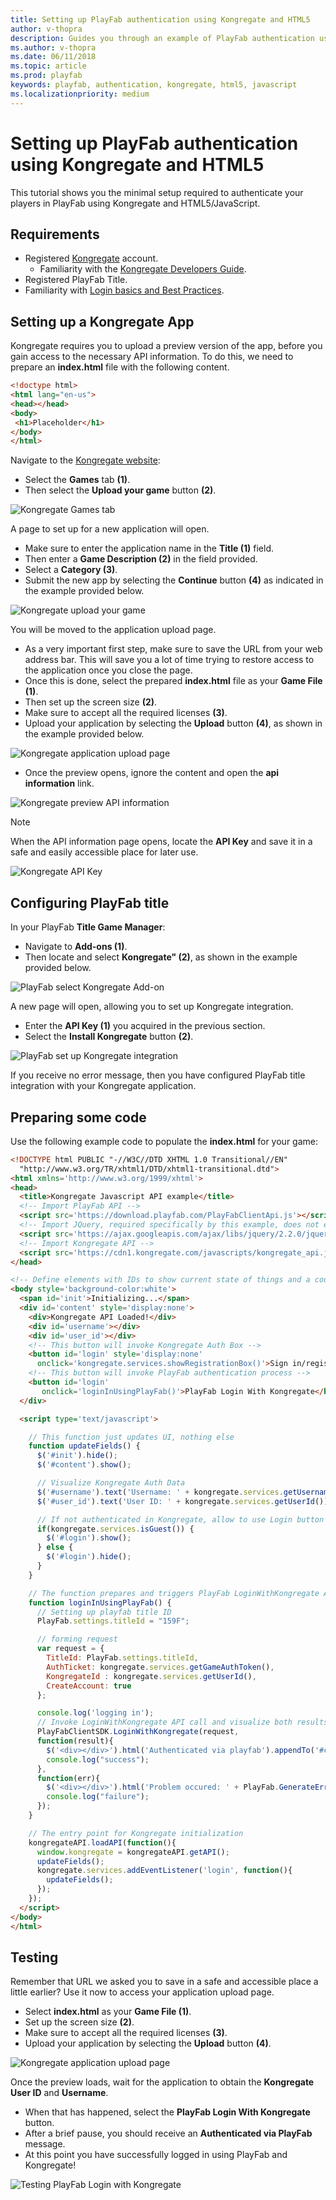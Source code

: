 ```yaml
---
title: Setting up PlayFab authentication using Kongregate and HTML5
author: v-thopra
description: Guides you through an example of PlayFab authentication using Kongregate and HTML5/JavaScript.
ms.author: v-thopra
ms.date: 06/11/2018
ms.topic: article
ms.prod: playfab
keywords: playfab, authentication, kongregate, html5, javascript
ms.localizationpriority: medium
---
```


# Setting up PlayFab authentication using Kongregate and HTML5

This tutorial shows you the minimal setup required to authenticate your players in PlayFab using Kongregate and HTML5/JavaScript.

## Requirements

- Registered [Kongregate](http://www.kongregate.com/) account.
  - Familiarity with the [Kongregate Developers Guide](http://developers.kongregate.com/docs/api-overview/intro).
- Registered PlayFab Title.
- Familiarity with [Login basics and Best Practices](../../authentication/platform-specific-authentication/login-basics-best-practices.md).

## Setting up a Kongregate App

Kongregate requires you to upload a preview version of the app, before you gain access to the necessary API information. To do this, we need to prepare an **index.html** file with the following content.

```html
<!doctype html>
<html lang="en-us">
<head></head>
<body>
 <h1>Placeholder</h1>
</body>
</html>
```

Navigate to the [Kongregate website](http://www.kongregate.com/):
- Select the **Games** tab **(1)**.
- Then select the **Upload your game** button **(2)**.

![Kongregate Games tab](media/tutorials/kongregate-games-tab.png)  

A page to set up for a new application will open. 
- Make sure to enter the application name in the **Title (1)** field.
- Then enter a **Game Description (2)** in the field provided.
- Select a **Category (3)**.
- Submit the new app by selecting the **Continue** button **(4)** as indicated in the example provided below.

![Kongregate upload your game](media/tutorials/kongregate-upload-your-game.png)  

You will be moved to the application upload page.
- As a very important first step, make sure to save the URL from your web address bar. This will save you a lot of time trying to restore access to the application once you close the page.
- Once this is done, select the prepared **index.html** file as your **Game File (1)**.
- Then set up the screen size **(2)**.
- Make sure to accept all the required licenses **(3)**.
- Upload your application by selecting the **Upload** button **(4)**, as shown in the example provided below.

![Kongregate application upload page](media/tutorials/kongregate-app-upload-page.png)

- Once the preview opens, ignore the content and open the **api information** link.

![Kongregate preview API information](media/tutorials/kongregate-preview-api-info.png)

>[!NOTE]
>When the API information page opens, locate the **API Key** and save it in a safe and easily accessible place for later use.

![Kongregate API Key](media/tutorials/kongregate-api-key.png)

## Configuring PlayFab title

In your PlayFab **Title Game Manager**:
- Navigate to **Add-ons (1)**.
- Then locate and select **Kongregate" (2)**, as shown in the example provided below.

![PlayFab select Kongregate Add-on](media/tutorials/playfab-select-kongregate-add-on.png)

A new page will open, allowing you to set up Kongregate integration. 

- Enter the **API Key (1)** you acquired in the previous section.
- Select the **Install Kongregate** button **(2)**.

![PlayFab set up Kongregate integration](media/tutorials/playfab-set-up-kongregate-integration.png)

If you receive no error message, then you have configured PlayFab title integration with your Kongregate application.

## Preparing some code

Use the following example code to populate the **index.html** for your game:

```html
<!DOCTYPE html PUBLIC "-//W3C//DTD XHTML 1.0 Transitional//EN"
  "http://www.w3.org/TR/xhtml1/DTD/xhtml1-transitional.dtd">
<html xmlns='http://www.w3.org/1999/xhtml'>
<head>
  <title>Kongregate Javascript API example</title>
  <!-- Import PlayFab API -->
  <script src='https://download.playfab.com/PlayFabClientApi.js'></script>
  <!-- Import JQuery, required specifically by this example, does not effect either API -->
  <script src='https://ajax.googleapis.com/ajax/libs/jquery/2.2.0/jquery.min.js'></script>
  <!-- Import Kongregate API -->
  <script src='https://cdn1.kongregate.com/javascripts/kongregate_api.js'></script>
</head>

<!-- Define elements with IDs to show current state of things and a couple of buttons -->
<body style='background-color:white'>
  <span id='init'>Initializing...</span>
  <div id='content' style='display:none'>
    <div>Kongregate API Loaded!</div>
    <div id='username'></div>
    <div id='user_id'></div>
    <!-- This button will invoke Kongregate Auth Box -->
    <button id='login' style='display:none'
      onclick='kongregate.services.showRegistrationBox()'>Sign in/register</button>
    <!-- This button will invoke PlayFab authentication process -->
    <button id='login'
       onclick='loginInUsingPlayFab()'>PlayFab Login With Kongregate</button>
  </div>

  <script type='text/javascript'>

    // This function just updates UI, nothing else
    function updateFields() {
      $('#init').hide();
      $('#content').show();

      // Visualize Kongregate Auth Data
      $('#username').text('Username: ' + kongregate.services.getUsername());
      $('#user_id').text('User ID: ' + kongregate.services.getUserId());

      // If not authenticated in Kongregate, allow to use Login button
      if(kongregate.services.isGuest()) {
        $('#login').show();
      } else {
        $('#login').hide();
      }
    }

    // The function prepares and triggers PlayFab LoginWithKongregate API call
    function loginInUsingPlayFab() {
      // Setting up playfab title ID
      PlayFab.settings.titleId = "159F";

      // forming request
      var request = {
        TitleId: PlayFab.settings.titleId,
        AuthTicket: kongregate.services.getGameAuthToken(),
        KongregateId : kongregate.services.getUserId(),
        CreateAccount: true
      };

      console.log('logging in');
      // Invoke LoginWithKongregate API call and visualize both results (success or failure)
      PlayFabClientSDK.LoginWithKongregate(request,
      function(result){
        $('<div></div>').html('Authenticated via playfab').appendTo('#content')
        console.log("success");
      },
      function(err){
        $('<div></div>').html('Problem occured: ' + PlayFab.GenerateErrorReport(err)).appendTo('#content')
        console.log("failure");
      });
    }

    // The entry point for Kongregate initialization
    kongregateAPI.loadAPI(function(){
      window.kongregate = kongregateAPI.getAPI();
      updateFields();
      kongregate.services.addEventListener('login', function(){
        updateFields();
      });
    });
  </script>
</body>
</html>
```

## Testing

Remember that URL we asked you to save in a safe and accessible place a little earlier?  Use it now to access your application upload page.
- Select **index.html** as your **Game File (1)**.
- Set up the screen size **(2)**. 
- Make sure to accept all the required licenses **(3)**.
- Upload your application by selecting the **Upload** button **(4)**.

![Kongregate application upload page](media/tutorials/kongregate-app-upload-page.png)

Once the preview loads, wait for the application to obtain the **Kongregate User ID** and **Username**.
- When that has happened, select the **PlayFab Login With Kongregate** button.
- After a brief pause, you should receive an **Authenticated via PlayFab** message.
- At this point you have successfully logged in using PlayFab and Kongregate!

![Testing PlayFab Login with Kongregate](media/tutorials/kongregate-html5/testing-playfab-login-with-kongregate.png)